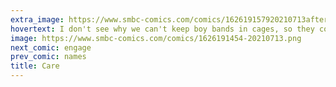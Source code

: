```yaml
---
extra_image: https://www.smbc-comics.com/comics/162619157920210713after.png
hovertext: I don't see why we can't keep boy bands in cages, so they continue performing until their utility is completely dry.
image: https://www.smbc-comics.com/comics/1626191454-20210713.png
next_comic: engage
prev_comic: names
title: Care
---
```


